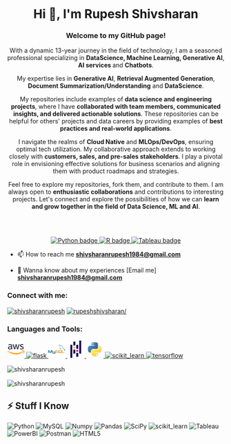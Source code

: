<h1 align="center">Hi 👋, I'm Rupesh Shivsharan </h1>
<h3 align="center">Welcome to my GitHub page!</h3>
<p align="center">With a dynamic 13-year journey in the field of technology, I am a seasoned professional specializing in  <strong>DataScience, Machine Learning, Generative AI</strong>, <strong>AI services </strong>and <strong>Chatbots</strong>.</p>

<p align="center">My expertise lies in <strong>Generative AI</strong>, <strong>Retrieval Augmented Generation</strong>, <strong>Document Summarization/Understanding</strong> and <strong>DataScience</strong>.</p>

<p align="center">My repositories include examples of <strong>data science and engineering projects</strong>, where I have <strong>collaborated with team members, communicated insights, and delivered actionable solutions</strong>. These repositories can be helpful for others' projects and data careers by providing examples of <strong>best practices and real-world applications</strong>.</p>

<p align="center">I navigate the realms of <strong>Cloud Native</strong> and <strong>MLOps/DevOps</strong>, ensuring optimal tech utilization. My collaborative approach extends to working closely with <strong>customers, sales, and pre-sales stakeholders</strong>. I play a pivotal role in envisioning effective solutions for business scenarios and aligning them with product roadmaps and strategies.</p>

<p align="center">Feel free to explore my repositories, fork them, and contribute to them. I am always open to <strong>enthusiastic collaborations</strong> and contributions to interesting projects. Let's connect and explore the possibilities of how we can <strong>learn and grow together in the field of Data Science, ML and AI</strong>.</p>

<br/><br/>
<p align="center">
  <a href="https://www.python.org/" target="_blank">
    <img src="https://img.shields.io/badge/Python-3776AB?style=for-the-badge&logo=python&logoColor=white" alt="Python badge" />
  </a>
  <a href="https://www.r-project.org/" target="_blank">
    <img src="https://img.shields.io/badge/R-276DC3?style=for-the-badge&logo=r&logoColor=white" alt="R badge" />
  </a>
  <a href="https://www.tableau.com/" target="_blank">
    <img src="https://img.shields.io/badge/Tableau-E97627?style=for-the-badge&logo=tableau&logoColor=white" alt="Tableau badge" />
  </a>
</p>


- 📫 How to reach me **shivsharanrupesh1984@gmail.com**

- 📄 Wanna know about my experiences [Email me] **shivsharanrupesh1984@gmail.com**

<h3 align="left">Connect with me:</h3>
<p align="left">
<a href="https://www.linkedin.com/in/rupesh-shivsharan-623153141/" target="blank"><img align="center" src="https://raw.githubusercontent.com/rahuldkjain/github-profile-readme-generator/master/src/images/icons/Social/linked-in-alt.svg" alt="shivsharanrupesh" height="30" width="40" /></a>
<a href="https://www.instagram.com/rupeshshivsharan/" target="blank"><img align="center" src="https://raw.githubusercontent.com/rahuldkjain/github-profile-readme-generator/master/src/images/icons/Social/instagram.svg" alt="rupeshshivsharan/" height="30" width="40" /></a>
</p>

<h3 align="left">Languages and Tools:</h3>
</a> <a href="https://aws.amazon.com" target="_blank" rel="noreferrer"> <img src="https://raw.githubusercontent.com/devicons/devicon/master/icons/amazonwebservices/amazonwebservices-original-wordmark.svg" alt="aws" width="40" height="40"/> </a> 
<a href="https://flask.palletsprojects.com/" target="_blank" rel="noreferrer"> <img src="https://www.vectorlogo.zone/logos/pocoo_flask/pocoo_flask-icon.svg" alt="flask" width="40" height="40"/> </a> 
<a href="https://www.mysql.com/" target="_blank" rel="noreferrer"> <img src="https://raw.githubusercontent.com/devicons/devicon/master/icons/mysql/mysql-original-wordmark.svg" alt="mysql" width="40" height="40"/> </a> 
<a href="https://pandas.pydata.org/" target="_blank" rel="noreferrer"> <img src="https://raw.githubusercontent.com/devicons/devicon/2ae2a900d2f041da66e950e4d48052658d850630/icons/pandas/pandas-original.svg" alt="pandas" width="40" height="40"/> </a> 
<a href="https://www.python.org" target="_blank" rel="noreferrer"> <img src="https://raw.githubusercontent.com/devicons/devicon/master/icons/python/python-original.svg" alt="python" width="40" height="40"/> </a> 
<a href="https://scikit-learn.org/" target="_blank" rel="noreferrer"> <img src="https://upload.wikimedia.org/wikipedia/commons/0/05/Scikit_learn_logo_small.svg" alt="scikit_learn" width="40" height="40"/> </a>  
<a href="https://www.tensorflow.org" target="_blank" rel="noreferrer"> <img src="https://www.vectorlogo.zone/logos/tensorflow/tensorflow-icon.svg" alt="tensorflow" width="40" height="40"/> </a> </p>

<p><img align="center" src="https://github-readme-stats.vercel.app/api/top-langs?username=shivsharanrupesh&show_icons=true&locale=en&layout=compact" alt="shivsharanrupesh" /></p>

<p><img align="center" src="https://github-readme-streak-stats.herokuapp.com/?user=shivsharanrupesh&" alt="shivsharanrupesh" /></p>

## ⚡ Stuff I Know
![Python](https://img.shields.io/badge/Python-FFD43B?style=for-the-badge&logo=python&logoColor=blue)
![MySQL](https://img.shields.io/badge/-MySQL-black?style=flat-square&logo=mysql)
![Numpy](https://img.shields.io/badge/Numpy-777BB4?style=for-the-badge&logo=numpy&logoColor=white)
![Pandas](https://img.shields.io/badge/Pandas-2C2D72?style=for-the-badge&logo=pandas&logoColor=white)
![SciPy](https://img.shields.io/badge/SciPy-654FF0?style=for-the-badge&logo=SciPy&logoColor=white)
![scikit_learn](https://img.shields.io/badge/scikit_learn-F7931E?style=for-the-badge&logo=scikit-learn&logoColor=white)
![Tableau](https://img.shields.io/badge/Tableau-E97627?style=for-the-badge&logo=Tableau&logoColor=white)
![PowerBI](https://img.shields.io/badge/PowerBI-F2C811?style=for-the-badge&logo=Power%20BI&logoColor=white)
![Postman](https://img.shields.io/badge/-Postman-black?style=flat-square&logo=postman)
![HTML5](https://img.shields.io/badge/-HTML5-E34F26?style=flat-square&logo=html5&logoColor=white)
